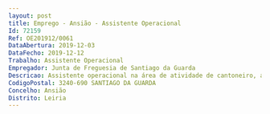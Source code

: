 ```yaml
--- 
layout: post
title: Emprego - Ansião - Assistente Operacional
Id: 72159
Ref: OE201912/0061
DataAbertura: 2019-12-03
DataFecho: 2019-12-12
Trabalho: Assistente Operacional
Empregador: Junta de Freguesia de Santiago da Guarda
Descricao: Assistente operacional na área de atividade de cantoneiro, a afetar aos serviços de limpeza da freguesia de Santiago da Guarda.
CodigoPostal: 3240-690 SANTIAGO DA GUARDA
Concelho: Ansião
Distrito: Leiria
--- 
```

